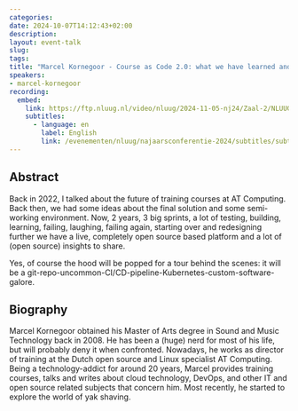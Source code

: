 ```yaml
---
categories:
date: 2024-10-07T14:12:43+02:00
description:
layout: event-talk
slug:
tags:
title: "Marcel Kornegoor - Course as Code 2.0: what we have learned and done since Nov 2022"
speakers:
- marcel-kornegoor
recording:
  embed:
    link: https://ftp.nluug.nl/video/nluug/2024-11-05-nj24/Zaal-2/NLUUG-NJ24-MarcelKornegoor-CourseAsCode2.mp4
    subtitles:
      - language: en
        label: English
        link: /evenementen/nluug/najaarsconferentie-2024/subtitles/subtitles_marcel-kornegoor-course-as-code-20-what-we-have-learned-and-done-since-nov-2022_en.srt
---
```


## Abstract

Back in 2022, I talked about the future of training courses at AT Computing. Back then, we had some ideas about the final solution and some semi-working environment. Now, 2 years, 3 big sprints, a lot of testing, building, learning, failing, laughing, failing again, starting over and redesigning further we have a live, completely open source based platform and a lot of (open source) insights to share.

Yes, of course the hood will be popped for a tour behind the scenes: it will be a git-repo-uncommon-CI/CD-pipeline-Kubernetes-custom-software-galore.

## Biography

Marcel Kornegoor obtained his Master of Arts degree in Sound and Music Technology back in 2008. He has been a (huge) nerd for most of his life, but will probably deny it when confronted. Nowadays, he works as director of training at the Dutch open source and Linux specialist AT Computing. Being a technology-addict for around 20 years, Marcel provides training courses, talks and writes about cloud technology, DevOps, and other IT and open source related subjects that concern him. Most recently, he started to explore the world of yak shaving.
